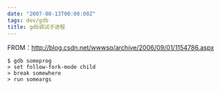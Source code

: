 ```yaml
---
date: "2007-08-13T00:00:00Z"
tags: dev/gdb
title: gdb调试子进程
---
```


FROM：<http://blog.csdn.net/wwwsq/archive/2006/09/01/1154786.aspx>

    $ gdb someprog
    > set follow-fork-mode child
    > break somewhere
    > run someargs 
